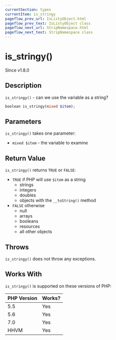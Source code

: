 ```yaml
---
currentSection: types
currentItem: is_stringy
pageflow_prev_url: IsListyObject.html
pageflow_prev_text: IsListyObject class
pageflow_next_url: StripNamespace.html
pageflow_next_text: StripNamespace class
---
```


# is_stringy()

<div class="callout info">
Since v1.8.0
</div>

## Description

`is_stringy()` - can we use the variable as a string?

```php
boolean is_stringy(mixed $item);
```

## Parameters

`is_stringy()` takes one parameter:

* `mixed $item` - the variable to examine

## Return Value

`is_stringy()` returns `TRUE` or `FALSE`:

* `TRUE` if PHP will use `$item` as a string
  - strings
  - integers
  - doubles
  - objects with the `__toString()` method
* `FALSE` otherwise
  - null
  - arrays
  - booleans
  - resources
  - all other objects

## Throws

`is_stringy()` does not throw any exceptions.

## Works With

`is_stringy()` is supported on these versions of PHP:

PHP Version | Works?
------------|-------
5.5 | Yes
5.6 | Yes
7.0 | Yes
HHVM | Yes
